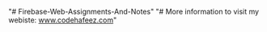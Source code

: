 "# Firebase-Web-Assignments-And-Notes" 
"# More information to visit my webiste: www.codehafeez.com" 

